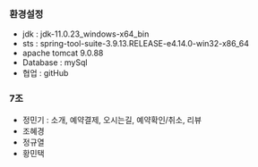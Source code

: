 ### 환경설정
   - jdk : jdk-11.0.23_windows-x64_bin
   - sts : spring-tool-suite-3.9.13.RELEASE-e4.14.0-win32-x86_64
   - apache tomcat 9.0.88
   - Database : mySql
   - 협업 : gitHub
### 7조
   - 정민기 : 소개, 예약결제, 오시는길, 예약확인/취소, 리뷰
   - 조혜경
   - 정규열
   - 황민택
